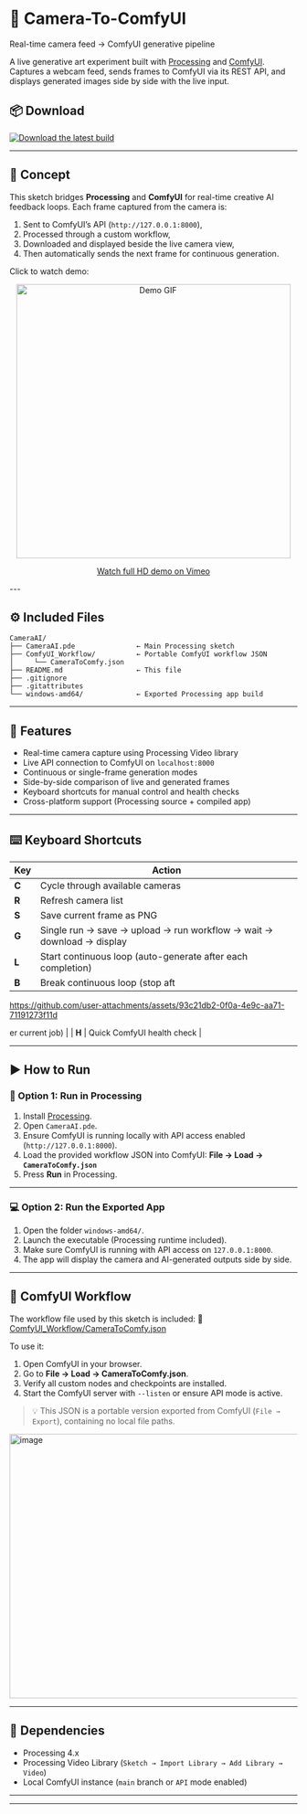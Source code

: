 # 🎥 Camera-To-ComfyUI

Real-time camera feed → ComfyUI generative pipeline

A live generative art experiment built with [Processing](https://processing.org/) and [ComfyUI](https://github.com/comfyanonymous/ComfyUI).
Captures a webcam feed, sends frames to ComfyUI via its REST API, and displays generated images side by side with the live input.

## 📦 Download

[![Download the latest build](https://img.shields.io/badge/Download-Latest_Windows_Build-brightgreen?style=for-the-badge&logo=windows)](https://github.com/YourUsername/CameraAI/releases/latest)

---

## 🧠 Concept

This sketch bridges **Processing** and **ComfyUI** for real-time creative AI feedback loops.
Each frame captured from the camera is:

1. Sent to ComfyUI’s API (`http://127.0.0.1:8000`),
2. Processed through a custom workflow,
3. Downloaded and displayed beside the live camera view,
4. Then automatically sends the next frame for continuous generation.

Click to watch demo:
<p align="center">
  <a href="https://vimeo.com/1053590293" target="_blank">
    <img src="https://github.com/user-attachments/assets/71523abd-8dd3-4d98-9f0d-256e94a17dec" alt="Demo GIF" width="480">
  </a>
</p>
<p align="center">
   <a href="https://vimeo.com/1053590293" target="_blank">Watch full HD demo on Vimeo</a>
</p>
---

## ⚙️ Included Files

```
CameraAI/
├── CameraAI.pde               ← Main Processing sketch
├── ComfyUI_Workflow/          ← Portable ComfyUI workflow JSON
│     └── CameraToComfy.json
├── README.md                  ← This file
├── .gitignore
├── .gitattributes
└── windows-amd64/             ← Exported Processing app build
```

---

## 🎨 Features

* Real-time camera capture using Processing Video library
* Live API connection to ComfyUI on `localhost:8000`
* Continuous or single-frame generation modes
* Side-by-side comparison of live and generated frames
* Keyboard shortcuts for manual control and health checks
* Cross-platform support (Processing source + compiled app)

---

## ⌨️ Keyboard Shortcuts

| Key   | Action                                                                |
| ----- | --------------------------------------------------------------------- |
| **C** | Cycle through available cameras                                       |
| **R** | Refresh camera list                                                   |
| **S** | Save current frame as PNG                                             |
| **G** | Single run → save → upload → run workflow → wait → download → display |
| **L** | Start continuous loop (auto-generate after each completion)           |
| **B** | Break continuous loop (stop aft

https://github.com/user-attachments/assets/93c21db2-0f0a-4e9c-aa71-71191273f11d

er current job)                        |
| **H** | Quick ComfyUI health check                                            |

---

## ▶️ How to Run

### 🧬 Option 1: Run in Processing

1. Install [Processing](https://processing.org/download/).
2. Open `CameraAI.pde`.
3. Ensure ComfyUI is running locally with API access enabled (`http://127.0.0.1:8000`).
4. Load the provided workflow JSON into ComfyUI:
   **File → Load → `CameraToComfy.json`**
5. Press **Run** in Processing.

---

### 💻 Option 2: Run the Exported App

1. Open the folder `windows-amd64/`.
2. Launch the executable (Processing runtime included).
3. Make sure ComfyUI is running with API access on `127.0.0.1:8000`.
4. The app will display the camera and AI-generated outputs side by side.

---

## 🧩 ComfyUI Workflow

The workflow file used by this sketch is included:
📄 [ComfyUI_Workflow/CameraToComfy.json](ComfyUI_Workflow/CameraToComfy.json)

To use it:

1. Open ComfyUI in your browser.
2. Go to **File → Load → CameraToComfy.json**.
3. Verify all custom nodes and checkpoints are installed.
4. Start the ComfyUI server with `--listen` or ensure API mode is active.

> 💡 This JSON is a portable version exported from ComfyUI (`File → Export`), containing no local file paths.
<img width="1008" height="463" alt="image" src="https://github.com/user-attachments/assets/ab436f71-4b27-43f5-81fa-0edc90352ffd" />

---

## 🧠 Dependencies

* Processing 4.x
* Processing Video Library (`Sketch → Import Library → Add Library → Video`)
* Local ComfyUI instance (`main` branch or `API` mode enabled)

---

---
